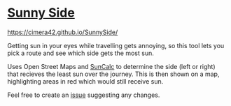 # [Sunny Side](https://cimera42.github.io/SunnySide/)
https://cimera42.github.io/SunnySide/

Getting sun in your eyes while travelling gets annoying, so this tool lets you pick a route and see which side gets the most sun.

Uses Open Street Maps and [SunCalc](https://github.com/mourner/suncalc) to determine the side (left or right) that recieves the least sun over the journey. This is then shown on a map, highlighting areas in red which would still receive sun.

Feel free to create an [issue](https://github.com/Cimera42/SunnySide/issues) suggesting any changes.
